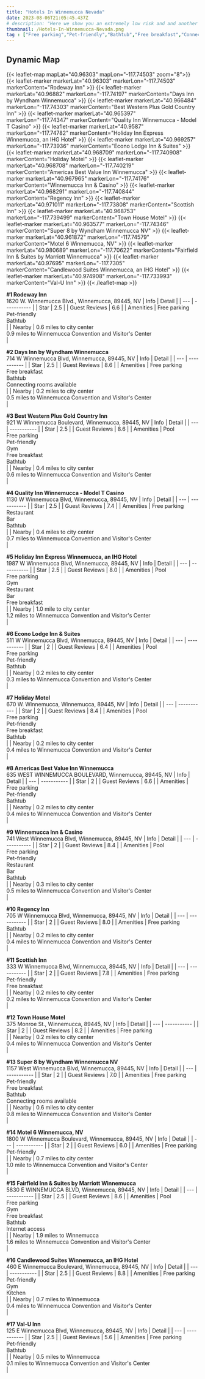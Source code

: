 ```yaml
---
title: "Hotels In Winnemucca Nevada"
date: 2023-08-06T21:05:45.437Z
# description: "Here we show you an extremely low risk and and another medium risk approach to earn passive income "
thumbnail: /Hotels-In-Winnemucca-Nevada.png
tag : ["Free parking","Pet-friendly","Bathtub","Free breakfast","Connecting rooms available","Pool","Gym","Restaurant","Bar","Internet access","Kitchen"]
---
```


## Dynamic Map
{{< leaflet-map  mapLat="40.96303" mapLon="-117.74503" zoom="8">}}
    {{< leaflet-marker markerLat="40.96303" markerLon="-117.74503" markerContent="Rodeway Inn" >}}
    {{< leaflet-marker markerLat="40.96882" markerLon="-117.74197" markerContent="Days Inn by Wyndham Winnemucca" >}}
    {{< leaflet-marker markerLat="40.966484" markerLon="-117.74303" markerContent="Best Western Plus Gold Country Inn" >}}
    {{< leaflet-marker markerLat="40.965397" markerLon="-117.74347" markerContent="Quality Inn Winnemucca - Model T Casino" >}}
    {{< leaflet-marker markerLat="40.9587" markerLon="-117.74782" markerContent="Holiday Inn Express Winnemucca, an IHG Hotel" >}}
    {{< leaflet-marker markerLat="40.969257" markerLon="-117.73936" markerContent="Econo Lodge Inn & Suites" >}}
    {{< leaflet-marker markerLat="40.968709" markerLon="-117.740908" markerContent="Holiday Motel" >}}
    {{< leaflet-marker markerLat="40.968708" markerLon="-117.740219" markerContent="Americas Best Value Inn Winnemucca" >}}
    {{< leaflet-marker markerLat="40.967965" markerLon="-117.74176" markerContent="Winnemucca Inn & Casino" >}}
    {{< leaflet-marker markerLat="40.968291" markerLon="-117.740844" markerContent="Regency Inn" >}}
    {{< leaflet-marker markerLat="40.971011" markerLon="-117.73808" markerContent="Scottish Inn" >}}
    {{< leaflet-marker markerLat="40.968753" markerLon="-117.739499" markerContent="Town House Motel" >}}
    {{< leaflet-marker markerLat="40.963577" markerLon="-117.74346" markerContent="Super 8 by Wyndham Winnemucca NV" >}}
    {{< leaflet-marker markerLat="40.961872" markerLon="-117.74579" markerContent="Motel 6 Winnemucca, NV" >}}
    {{< leaflet-marker markerLat="40.980689" markerLon="-117.70622" markerContent="Fairfield Inn & Suites by Marriott Winnemucca" >}}
    {{< leaflet-marker markerLat="40.97695" markerLon="-117.7305" markerContent="Candlewood Suites Winnemucca, an IHG Hotel" >}}
    {{< leaflet-marker markerLat="40.974908" markerLon="-117.733993" markerContent="Val-U Inn" >}}
{{< /leaflet-map >}}


**#1 Rodeway Inn**<br>1620 W. Winnemucca Blvd., Winnemucca, 89445, NV
| Info | Detail |
| --- | ----------- |
| Star | 2.5 |
| Guest Reviews | 6.6 |
| Amenities | Free parking<br>Pet-friendly<br>Bathtub<br> |
| Nearby | 0.6 miles to city center<br>0.9 miles to Winnemucca Convention and Visitor's Center<br> |

**#2 Days Inn by Wyndham Winnemucca**<br>714 W Winnemucca Blvd, Winnemucca, 89445, NV
| Info | Detail |
| --- | ----------- |
| Star | 2.5 |
| Guest Reviews | 8.6 |
| Amenities | Free parking<br>Free breakfast<br>Bathtub<br>Connecting rooms available<br> |
| Nearby | 0.2 miles to city center<br>0.5 miles to Winnemucca Convention and Visitor's Center<br> |

**#3 Best Western Plus Gold Country Inn**<br>921 W Winnemucca Boulevard, Winnemucca, 89445, NV
| Info | Detail |
| --- | ----------- |
| Star | 2.5 |
| Guest Reviews | 8.6 |
| Amenities | Pool<br>Free parking<br>Pet-friendly<br>Gym<br>Free breakfast<br>Bathtub<br> |
| Nearby | 0.4 miles to city center<br>0.6 miles to Winnemucca Convention and Visitor's Center<br> |

**#4 Quality Inn Winnemucca - Model T Casino**<br>1130 W Winnemucca Blvd, Winnemucca, 89445, NV
| Info | Detail |
| --- | ----------- |
| Star | 2.5 |
| Guest Reviews | 7.4 |
| Amenities | Free parking<br>Restaurant<br>Bar<br>Bathtub<br> |
| Nearby | 0.4 miles to city center<br>0.7 miles to Winnemucca Convention and Visitor's Center<br> |

**#5 Holiday Inn Express Winnemucca, an IHG Hotel**<br>1987 W Winnemucca Blvd, Winnemucca, 89445, NV
| Info | Detail |
| --- | ----------- |
| Star | 2.5 |
| Guest Reviews | 8.0 |
| Amenities | Pool<br>Free parking<br>Gym<br>Restaurant<br>Bar<br>Free breakfast<br> |
| Nearby | 1.0 mile to city center<br>1.2 miles to Winnemucca Convention and Visitor's Center<br> |

**#6 Econo Lodge Inn & Suites**<br>511 W Winnemucca Blvd, Winnemucca, 89445, NV
| Info | Detail |
| --- | ----------- |
| Star | 2 |
| Guest Reviews | 6.4 |
| Amenities | Pool<br>Free parking<br>Pet-friendly<br>Bathtub<br> |
| Nearby | 0.2 miles to city center<br>0.3 miles to Winnemucca Convention and Visitor's Center<br> |

**#7 Holiday Motel**<br>670 W. Winnemucca, Winnemucca, 89445, NV
| Info | Detail |
| --- | ----------- |
| Star | 2 |
| Guest Reviews | 8.4 |
| Amenities | Pool<br>Free parking<br>Pet-friendly<br>Free breakfast<br>Bathtub<br> |
| Nearby | 0.2 miles to city center<br>0.4 miles to Winnemucca Convention and Visitor's Center<br> |

**#8 Americas Best Value Inn Winnemucca**<br>635 WEST WINNEMUCCA BOULEVARD, Winnemucca, 89445, NV
| Info | Detail |
| --- | ----------- |
| Star | 2 |
| Guest Reviews | 6.6 |
| Amenities | Free parking<br>Pet-friendly<br>Bathtub<br> |
| Nearby | 0.2 miles to city center<br>0.4 miles to Winnemucca Convention and Visitor's Center<br> |

**#9 Winnemucca Inn & Casino**<br>741 West Winnemucca Blvd, Winnemucca, 89445, NV
| Info | Detail |
| --- | ----------- |
| Star | 2 |
| Guest Reviews | 8.4 |
| Amenities | Pool<br>Free parking<br>Pet-friendly<br>Restaurant<br>Bar<br>Bathtub<br> |
| Nearby | 0.3 miles to city center<br>0.5 miles to Winnemucca Convention and Visitor's Center<br> |

**#10 Regency Inn**<br>705 W Winnemucca Blvd, Winnemucca, 89445, NV
| Info | Detail |
| --- | ----------- |
| Star | 2 |
| Guest Reviews | 8.0 |
| Amenities | Free parking<br>Bathtub<br> |
| Nearby | 0.2 miles to city center<br>0.4 miles to Winnemucca Convention and Visitor's Center<br> |

**#11 Scottish Inn**<br>333 W Winnemucca Blvd, Winnemucca, 89445, NV
| Info | Detail |
| --- | ----------- |
| Star | 2 |
| Guest Reviews | 7.8 |
| Amenities | Free parking<br>Pet-friendly<br>Free breakfast<br> |
| Nearby | 0.2 miles to city center<br>0.2 miles to Winnemucca Convention and Visitor's Center<br> |

**#12 Town House Motel**<br>375 Monroe St., Winnemucca, 89445, NV
| Info | Detail |
| --- | ----------- |
| Star | 2 |
| Guest Reviews | 8.2 |
| Amenities | Free parking<br> |
| Nearby | 0.2 miles to city center<br>0.4 miles to Winnemucca Convention and Visitor's Center<br> |

**#13 Super 8 by Wyndham Winnemucca NV**<br>1157 West Winnemucca Blvd, Winnemucca, 89445, NV
| Info | Detail |
| --- | ----------- |
| Star | 2 |
| Guest Reviews | 7.0 |
| Amenities | Free parking<br>Pet-friendly<br>Free breakfast<br>Bathtub<br>Connecting rooms available<br> |
| Nearby | 0.6 miles to city center<br>0.8 miles to Winnemucca Convention and Visitor's Center<br> |

**#14 Motel 6 Winnemucca, NV**<br>1800 W Winnemucca Boulevard, Winnemucca, 89445, NV
| Info | Detail |
| --- | ----------- |
| Star | 2 |
| Guest Reviews | 6.0 |
| Amenities | Free parking<br>Pet-friendly<br> |
| Nearby | 0.7 miles to city center<br>1.0 mile to Winnemucca Convention and Visitor's Center<br> |

**#15 Fairfield Inn & Suites by Marriott Winnemucca**<br>5830 E WINNEMUCCA BLVD, Winnemucca, 89445, NV
| Info | Detail |
| --- | ----------- |
| Star | 2.5 |
| Guest Reviews | 8.6 |
| Amenities | Pool<br>Free parking<br>Gym<br>Free breakfast<br>Bathtub<br>Internet access<br> |
| Nearby | 1.9 miles to Winnemucca<br>1.6 miles to Winnemucca Convention and Visitor's Center<br> |

**#16 Candlewood Suites Winnemucca, an IHG Hotel**<br>460 E Winnemucca Boulevard, Winnemucca, 89445, NV
| Info | Detail |
| --- | ----------- |
| Star | 2.5 |
| Guest Reviews | 8.8 |
| Amenities | Free parking<br>Pet-friendly<br>Gym<br>Kitchen<br> |
| Nearby | 0.7 miles to Winnemucca<br>0.4 miles to Winnemucca Convention and Visitor's Center<br> |

**#17 Val-U Inn**<br>125 E Winnemucca Blvd, Winnemucca, 89445, NV
| Info | Detail |
| --- | ----------- |
| Star | 2.5 |
| Guest Reviews | 5.6 |
| Amenities | Free parking<br>Pet-friendly<br>Bathtub<br> |
| Nearby | 0.5 miles to Winnemucca<br>0.1 miles to Winnemucca Convention and Visitor's Center<br> |


